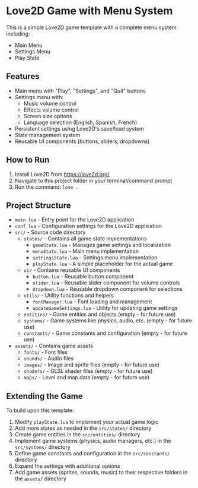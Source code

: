 # Love2D Game with Menu System

This is a simple Love2D game template with a complete menu system including:
- Main Menu
- Settings Menu
- Play State

## Features

- Main menu with "Play", "Settings", and "Quit" buttons
- Settings menu with:
  - Music volume control
  - Effects volume control
  - Screen size options
  - Language selection (English, Spanish, French)
- Persistent settings using Love2D's save/load system
- State management system
- Reusable UI components (buttons, sliders, dropdowns)

## How to Run

1. Install Love2D from https://love2d.org/
2. Navigate to this project folder in your terminal/command prompt
3. Run the command: `love .`

## Project Structure

- `main.lua` - Entry point for the Love2D application
- `conf.lua` - Configuration settings for the Love2D application
- `src/` - Source code directory
  - `states/` - Contains all game state implementations
    - `gameState.lua` - Manages game settings and localization
    - `menuState.lua` - Main menu implementation
    - `settingsState.lua` - Settings menu implementation
    - `playState.lua` - A simple placeholder for the actual game
  - `ui/` - Contains reusable UI components
    - `button.lua` - Reusable button component
    - `slider.lua` - Reusable slider component for volume controls
    - `dropdown.lua` - Reusable dropdown component for selections
  - `utils/` - Utility functions and helpers
    - `fontManager.lua` - Font loading and management
    - `updateGameSettings.lua` - Utility for updating game settings
  - `entities/` - Game entities and objects (empty - for future use)
  - `systems/` - Game systems like physics, audio, etc. (empty - for future use)
  - `constants/` - Game constants and configuration (empty - for future use)
- `assets/` - Contains game assets
  - `fonts/` - Font files
  - `sounds/` - Audio files
  - `images/` - Image and sprite files (empty - for future use)
  - `shaders/` - GLSL shader files (empty - for future use)
  - `maps/` - Level and map data (empty - for future use)

## Extending the Game

To build upon this template:
1. Modify `playState.lua` to implement your actual game logic
2. Add more states as needed in the `src/states/` directory
3. Create game entities in the `src/entities/` directory
4. Implement game systems (physics, audio managers, etc.) in the `src/systems/` directory
5. Define game constants and configuration in the `src/constants/` directory
6. Expand the settings with additional options
7. Add game assets (sprites, sounds, music) to their respective folders in the `assets/` directory
